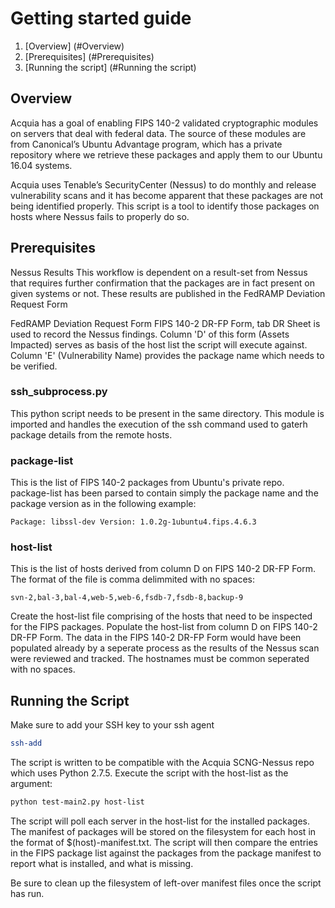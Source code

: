 # Getting started guide

1. [Overview] (#Overview)
2. [Prerequisites] (#Prerequisites)
3. [Running the script] (#Running the script)

## Overview
Acquia has a goal of enabling FIPS 140-2 validated cryptographic modules on servers that deal with federal data. The source of these modules are from Canonical’s Ubuntu Advantage program, which has a private repository where we retrieve these packages and apply them to our Ubuntu 16.04 systems.

Acquia uses Tenable’s SecurityCenter (Nessus) to do monthly and release vulnerability scans and it has become apparent that these packages are not being identified properly. This script is a tool to identify those packages on hosts where Nessus fails to properly do so.


## Prerequisites
Nessus Results
This workflow is dependent on a result-set from Nessus that requires further confirmation that the packages are in fact present on given systems or not.  These results are published in the FedRAMP Deviation Request Form

FedRAMP Deviation Request Form
FIPS 140-2 DR-FP Form, tab DR Sheet is used to record the Nessus findings.  Column 'D' of this form (Assets Impacted) serves as basis of the host list the script will execute against.  Column 'E' (Vulnerability Name) provides the package name which needs to be verified. 

### ssh_subprocess.py 
This python script needs to be present in the same directory.  This module is imported and handles the execution of the ssh command used to gaterh package details from the remote hosts.

### package-list
This is the list of FIPS 140-2 packages from Ubuntu's private repo.  package-list has been parsed to contain simply the package name and the package version as in the following example:
```
Package: libssl-dev Version: 1.0.2g-1ubuntu4.fips.4.6.3
```
### host-list
This is the list of hosts derived from column D on FIPS 140-2 DR-FP Form.  The format of the file is comma delimmited with no spaces:
```
svn-2,bal-3,bal-4,web-5,web-6,fsdb-7,fsdb-8,backup-9 
```
Create the host-list file comprising of the hosts that need to be inspected for the FIPS packages.  Populate the host-list from column D on FIPS 140-2 DR-FP Form. The data in the FIPS 140-2 DR-FP Form would have been populated already by a seperate process as the results of the Nessus scan were reviewed and tracked.  The hostnames must be common seperated with no spaces.

## Running the Script
Make sure to add your SSH key to your ssh agent
```bash
ssh-add
```
The script is written to be compatible with the Acquia SCNG-Nessus repo which uses Python 2.7.5.  Execute the script with the host-list as the argument:
```bash
python test-main2.py host-list
```
The script will poll each server in the host-list for the installed packages.  The manifest of packages will be stored on the filesystem for each host in the format of $(host)-manifest.txt.  The script will then compare the entries in the FIPS package list against the packages from the package manifest to report what is installed, and what is missing.

Be sure to clean up the filesystem of left-over manifest files once the script has run.


